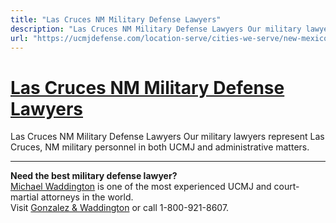 ```yaml
---
title: "Las Cruces NM Military Defense Lawyers"
description: "Las Cruces NM Military Defense Lawyers Our military lawyers represent Las Cruces, NM military personnel in both UCMJ and administrative matters."
url: "https://ucmjdefense.com/location-serve/cities-we-serve/new-mexico-military-defense-lawyers/las-cruces-nm-military-defense-lawyers.html"
---
```


# [Las Cruces NM Military Defense Lawyers](https://ucmjdefense.com/location-serve/cities-we-serve/new-mexico-military-defense-lawyers/las-cruces-nm-military-defense-lawyers.html)

Las Cruces NM Military Defense Lawyers Our military lawyers represent Las Cruces, NM military personnel in both UCMJ and administrative matters.

---

**Need the best military defense lawyer?**  
[Michael Waddington](https://ucmjdefense.com/attorneys/michael-stewart-waddington-partner.html) is one of the most experienced UCMJ and court-martial attorneys in the world.  
Visit [Gonzalez & Waddington](https://ucmjdefense.com) or call 1-800-921-8607.
